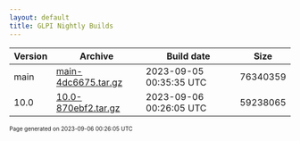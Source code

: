 ```yaml
---
layout: default
title: GLPI Nightly Builds
---
```


Version|Archive|Build date|Size
---|---|---|---
main|[main-4dc6675.tar.gz](main-4dc6675.tar.gz)|2023-09-05 00:35:35 UTC|76340359
10.0|[10.0-870ebf2.tar.gz](10.0-870ebf2.tar.gz)|2023-09-06 00:26:05 UTC|59238065

<font size="1">Page generated on 2023-09-06 00:26:05 UTC</font>
